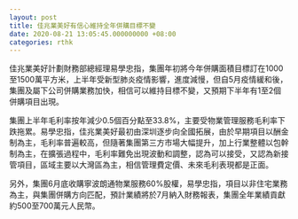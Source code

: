 ```yaml
---
layout: post
title: 佳兆業美好有信心維持全年併購目標不變
date: 2020-08-21 13:05:45.000000000 +08:00
categories: rthk
---
```


佳兆業美好計劃財務部總經理易學忠指，集團年初將今年併購面積目標訂在1000至1500萬平方米，上半年受新型肺炎疫情影響，進度減慢，但自5月疫情緩和後，集團及屬下公司併購業務加快，相信可以維持目標不變，又預期下半年有1至2個併購項目出現。

集團上半年毛利率按年減少0.5個百分點至33.8%，主要受物業管理服務毛利率下跌拖累。易學忠指，佳兆業美好最初由深圳逐步向全國拓展，由於早期項目以酬金制為主，毛利率普遍較高，但隨著集團第三方市場大幅提升，加上行業整體以包幹制為主，在擴張過程中，毛利率難免出現波動和調整，認為可以接受，又認為新接管項目，區域主要以大灣區為主，相信管理費定價、未來毛利表現都是正面。

另外，集團6月底收購寧波朗通物業服務60%股權，易學忠指，項目以非住宅業務為主，與集團併購方向匹配，預計業績將於7月納入財務報表，集團全年業績貢獻約500至700萬元人民幣。
